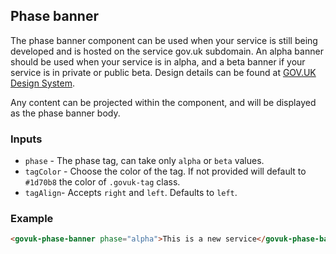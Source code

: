 ## Phase banner

The phase banner component can be used when your service is still being developed and is hosted
on the service gov.uk subdomain. An alpha banner should be used when your service is in alpha,
and a beta banner if your service is in private or public beta.
Design details can be found at [GOV.UK Design System](https://design-system.service.gov.uk/components/tag/).

Any content can be projected within the component, and will be displayed as the phase banner body.

### Inputs

- `phase` - The phase tag, can take only `alpha` or `beta` values.
- `tagColor` - Choose the color of the tag. If not provided will default to `#1d70b8` the color of `.govuk-tag` class.
- `tagAlign`- Accepts `right` and `left`. Defaults to `left`.

### Example

```html
<govuk-phase-banner phase="alpha">This is a new service</govuk-phase-banner>
```
